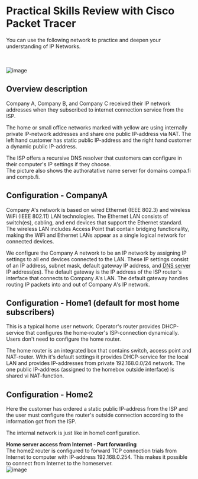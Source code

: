 # Practical Skills Review with Cisco Packet Tracer

You can  use the following network to practice and deepen your understanding of IP Networks.   
<br><br>
 

![image](https://github.com/user-attachments/assets/b5f049ef-57d3-4d7c-844b-a30e200e7611)  

## Overview description

Company A, Company B, and Company C received their IP network addresses when they subscribed to internet connection service from the ISP.  

The home or small office networks marked with yellow are using internally private IP-network addresses and share one public IP-address via NAT. The left hand customer has static public IP-address and the right hand customer a dynamic public IP-address.

The ISP offers a recursive DNS resolver that customers can configure in their computer's IP settings if they choose.  
The picture also shows the authoratative  name server for domains compa.fi and compb.fi.  


## Configuration - CompanyA
Company A's network is based on wired Ethernet (IEEE 802.3) and wireless WiFi (IEEE 802.11) LAN technologies. The Ethernet LAN consists of switch(es), cabling, and end devices that support the Ethernet standard. The wireless LAN includes Access Point that contain bridging functionality, making the WiFi and Ethernet LANs appear as a single logical network for connected devices.

We configure the Company A network to be an IP network by assigning IP settings to all end devices connected to the LAN. These IP settings consist of an IP address, subnet mask, default gateway IP address, and <abbr title="This should be a recursive resolving server">DNS server</abbr> IP address(es). The default gateway is the IP address of the ISP router's interface that connects to Company A's LAN. The default gateway handles routing IP packets into and out of Company A's IP network.  

## Configuration - Home1 (default for most home subscribers)
This is a typical home user network. Operator's router provides DHCP-service that configures the home-router's ISP-connection dynamically. Users don't need to configure the home router.

The home router is an integrated box that contains switch, access point and NAT-router. With it's default settings it provides DHCP-service for the local LAN and provides IP-addresses from private 192.168.0.0/24 network. The one public IP-address (assigned to the homebox outside interface) is shared vi NAT-function.

## Configuration - Home2  
Here the customer has ordered a static public IP-address from the ISP and the user must configure the router's outside connection according to the information got from the ISP.  


The internal network is just like in home1 configuration.   


**Home server access from Internet - Port forwarding**  
The home2 router is configured to forward TCP connection trials from Internet to computer with IP-address 192.168.0.254. This makes it possible to connect from Internet to the homeserver.  
![image](https://github.com/user-attachments/assets/b35dc9ee-4288-4ba2-b55f-fbab2bb16903)


